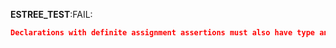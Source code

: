 __ESTREE_TEST__:FAIL:
```json
Declarations with definite assignment assertions must also have type annotations.
```
